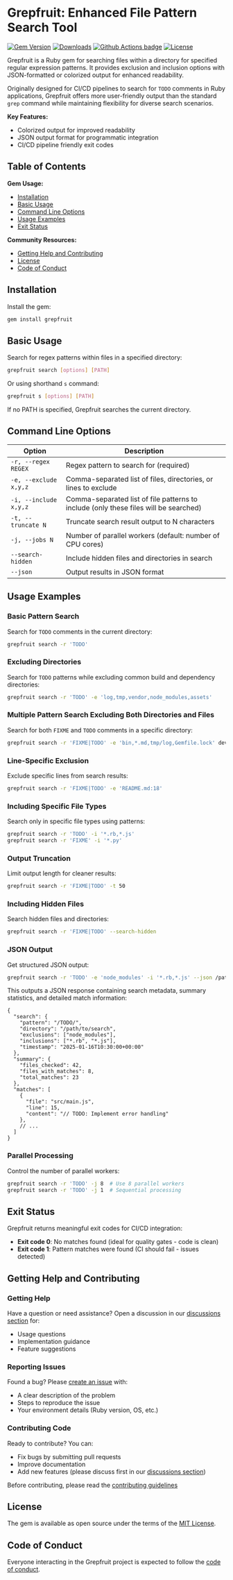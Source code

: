 # Grepfruit: Enhanced File Pattern Search Tool

[![Gem Version](https://badge.fury.io/rb/grepfruit.svg)](http://badge.fury.io/rb/grepfruit)
[![Downloads](https://img.shields.io/gem/dt/grepfruit.svg)](https://rubygems.org/gems/grepfruit)
[![Github Actions badge](https://github.com/enjaku4/grepfruit/actions/workflows/ci.yml/badge.svg)](https://github.com/enjaku4/grepfruit/actions/workflows/ci.yml)
[![License](https://img.shields.io/github/license/enjaku4/grepfruit.svg)](LICENSE)

Grepfruit is a Ruby gem for searching files within a directory for specified regular expression patterns. It provides exclusion and inclusion options with JSON-formatted or colorized output for enhanced readability.

Originally designed for CI/CD pipelines to search for `TODO` comments in Ruby applications, Grepfruit offers more user-friendly output than the standard `grep` command while maintaining flexibility for diverse search scenarios.

**Key Features:**

- Colorized output for improved readability
- JSON output format for programmatic integration
- CI/CD pipeline friendly exit codes

## Table of Contents

**Gem Usage:**
  - [Installation](#installation)
  - [Basic Usage](#basic-usage)
  - [Command Line Options](#command-line-options)
  - [Usage Examples](#usage-examples)
  - [Exit Status](#exit-status)

**Community Resources:**
  - [Getting Help and Contributing](#getting-help-and-contributing)
  - [License](#license)
  - [Code of Conduct](#code-of-conduct)

## Installation

Install the gem:

```bash
gem install grepfruit
```

## Basic Usage

Search for regex patterns within files in a specified directory:

```bash
grepfruit search [options] [PATH]
```

Or using shorthand `s` command:

```bash
grepfruit s [options] [PATH]
```

If no PATH is specified, Grepfruit searches the current directory.

## Command Line Options

| Option | Description |
|--------|-------------|
| `-r, --regex REGEX` | Regex pattern to search for (required) |
| `-e, --exclude x,y,z` | Comma-separated list of files, directories, or lines to exclude |
| `-i, --include x,y,z` | Comma-separated list of file patterns to include (only these files will be searched) |
| `-t, --truncate N` | Truncate search result output to N characters |
| `-j, --jobs N` | Number of parallel workers (default: number of CPU cores) |
| `--search-hidden` | Include hidden files and directories in search |
| `--json` | Output results in JSON format |

## Usage Examples

### Basic Pattern Search

Search for `TODO` comments in the current directory:

```bash
grepfruit search -r 'TODO'
```

### Excluding Directories

Search for `TODO` patterns while excluding common build and dependency directories:

```bash
grepfruit search -r 'TODO' -e 'log,tmp,vendor,node_modules,assets'
```

### Multiple Pattern Search Excluding Both Directories and Files

Search for both `FIXME` and `TODO` comments in a specific directory:

```bash
grepfruit search -r 'FIXME|TODO' -e 'bin,*.md,tmp/log,Gemfile.lock' dev/my_app
```

### Line-Specific Exclusion

Exclude specific lines from search results:

```bash
grepfruit search -r 'FIXME|TODO' -e 'README.md:18'
```

### Including Specific File Types

Search only in specific file types using patterns:

```bash
grepfruit search -r 'TODO' -i '*.rb,*.js'
grepfruit search -r 'FIXME' -i '*.py'
```

### Output Truncation

Limit output length for cleaner results:

```bash
grepfruit search -r 'FIXME|TODO' -t 50
```

### Including Hidden Files

Search hidden files and directories:

```bash
grepfruit search -r 'FIXME|TODO' --search-hidden
```

### JSON Output

Get structured JSON output:

```bash
grepfruit search -r 'TODO' -e 'node_modules' -i '*.rb,*.js' --json /path/to/search
```

This outputs a JSON response containing search metadata, summary statistics, and detailed match information:

```jsonc
{
  "search": {
    "pattern": "/TODO/",
    "directory": "/path/to/search",
    "exclusions": ["node_modules"],
    "inclusions": ["*.rb", "*.js"],
    "timestamp": "2025-01-16T10:30:00+00:00"
  },
  "summary": {
    "files_checked": 42,
    "files_with_matches": 8,
    "total_matches": 23
  },
  "matches": [
    {
      "file": "src/main.js",
      "line": 15,
      "content": "// TODO: Implement error handling"
    },
    // ...
  ]
}
```

### Parallel Processing

Control the number of parallel workers:

```bash
grepfruit search -r 'TODO' -j 8  # Use 8 parallel workers
grepfruit search -r 'TODO' -j 1  # Sequential processing
```

## Exit Status

Grepfruit returns meaningful exit codes for CI/CD integration:

- **Exit code 0**: No matches found (ideal for quality gates - code is clean)
- **Exit code 1**: Pattern matches were found (CI should fail - issues detected)

## Getting Help and Contributing

### Getting Help
Have a question or need assistance? Open a discussion in our [discussions section](https://github.com/enjaku4/grepfruit/discussions) for:
- Usage questions
- Implementation guidance
- Feature suggestions

### Reporting Issues
Found a bug? Please [create an issue](https://github.com/enjaku4/grepfruit/issues) with:
- A clear description of the problem
- Steps to reproduce the issue
- Your environment details (Ruby version, OS, etc.)

### Contributing Code
Ready to contribute? You can:
- Fix bugs by submitting pull requests
- Improve documentation
- Add new features (please discuss first in our [discussions section](https://github.com/enjaku4/grepfruit/discussions))

Before contributing, please read the [contributing guidelines](https://github.com/enjaku4/grepfruit/blob/master/CONTRIBUTING.md)

## License

The gem is available as open source under the terms of the [MIT License](https://github.com/enjaku4/grepfruit/blob/master/LICENSE.txt).

## Code of Conduct

Everyone interacting in the Grepfruit project is expected to follow the [code of conduct](https://github.com/enjaku4/grepfruit/blob/master/CODE_OF_CONDUCT.md).

